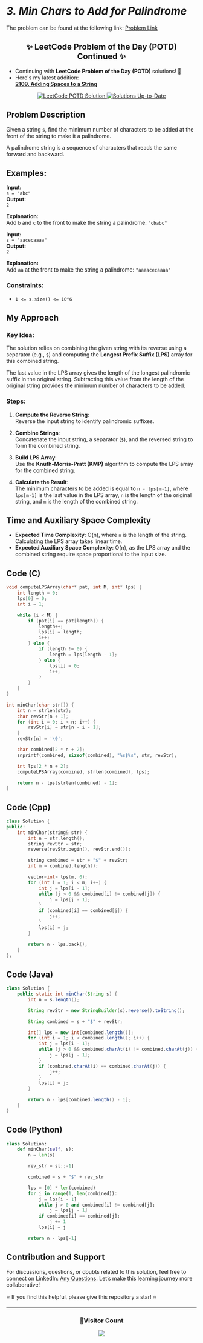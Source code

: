 # _3. Min Chars to Add for Palindrome_

The problem can be found at the following link: [Problem Link](https://www.geeksforgeeks.org/problems/minimum-characters-to-be-added-at-front-to-make-string-palindrome/1)

<div align="center">
  <h2>✨ LeetCode Problem of the Day (POTD) Continued ✨</h2>
</div>

- Continuing with **LeetCode Problem of the Day (POTD)** solutions! 🎯
- Here's my latest addition:  
  **[2109. Adding Spaces to a String](https://github.com/Hunterdii/Leetcode-POTD/blob/main/December%202024%20Leetcode%20Solution/2109.Adding%20Spaces%20to%20a%20String.md)**

<div align="center">
  <a href="https://github.com/Hunterdii/Leetcode-POTD/blob/main/December%202024%20Leetcode%20Solution/2109.Adding%20Spaces%20to%20a%20String.md">
    <img src="https://img.shields.io/badge/LeetCode%20POTD-Solution%20Live-brightgreen?style=for-the-badge&logo=leetcode" alt="LeetCode POTD Solution" />
  </a>
  <a href="https://github.com/Hunterdii/Leetcode-POTD/blob/main/December%202024%20Leetcode%20Solution/2109.Adding%20Spaces%20to%20a%20String.md">
    <img src="https://img.shields.io/badge/Solutions-Up%20to%20Date-blue?style=for-the-badge" alt="Solutions Up-to-Date" />
  </a>
</div>

## Problem Description

Given a string `s`, find the minimum number of characters to be added at the front of the string to make it a palindrome.

A palindrome string is a sequence of characters that reads the same forward and backward.

## Examples:

**Input:**  
`s = "abc"`  
**Output:**  
`2`

**Explanation:**  
Add `b` and `c` to the front to make the string a palindrome: `"cbabc"`

**Input:**  
`s = "aacecaaaa"`  
**Output:**  
`2`

**Explanation:**  
Add `aa` at the front to make the string a palindrome: `"aaaacecaaaa"`

### Constraints:

- `1 <= s.size() <= 10^6`

## My Approach

### Key Idea:

The solution relies on combining the given string with its reverse using a separator (e.g., `$`) and computing the **Longest Prefix Suffix (LPS)** array for this combined string.

The last value in the LPS array gives the length of the longest palindromic suffix in the original string. Subtracting this value from the length of the original string provides the minimum number of characters to be added.

### Steps:

1. **Compute the Reverse String**:  
   Reverse the input string to identify palindromic suffixes.

2. **Combine Strings**:  
   Concatenate the input string, a separator (`$`), and the reversed string to form the combined string.

3. **Build LPS Array**:  
   Use the **Knuth-Morris-Pratt (KMP)** algorithm to compute the LPS array for the combined string.

4. **Calculate the Result**:  
   The minimum characters to be added is equal to `n - lps[m-1]`, where `lps[m-1]` is the last value in the LPS array, `n` is the length of the original string, and `m` is the length of the combined string.

## Time and Auxiliary Space Complexity

- **Expected Time Complexity**: O(n), where `n` is the length of the string. Calculating the LPS array takes linear time.
- **Expected Auxiliary Space Complexity**: O(n), as the LPS array and the combined string require space proportional to the input size.

## Code (C)

```c
void computeLPSArray(char* pat, int M, int* lps) {
    int length = 0;
    lps[0] = 0;
    int i = 1;

    while (i < M) {
        if (pat[i] == pat[length]) {
            length++;
            lps[i] = length;
            i++;
        } else {
            if (length != 0) {
                length = lps[length - 1];
            } else {
                lps[i] = 0;
                i++;
            }
        }
    }
}

int minChar(char str[]) {
    int n = strlen(str);
    char revStr[n + 1];
    for (int i = 0; i < n; i++) {
        revStr[i] = str[n - i - 1];
    }
    revStr[n] = '\0';

    char combined[2 * n + 2];
    snprintf(combined, sizeof(combined), "%s$%s", str, revStr);

    int lps[2 * n + 2];
    computeLPSArray(combined, strlen(combined), lps);

    return n - lps[strlen(combined) - 1];
}
```

## Code (Cpp)

```cpp
class Solution {
public:
    int minChar(string& str) {
        int n = str.length();
        string revStr = str;
        reverse(revStr.begin(), revStr.end());

        string combined = str + "$" + revStr;
        int m = combined.length();

        vector<int> lps(m, 0);
        for (int i = 1; i < m; i++) {
            int j = lps[i - 1];
            while (j > 0 && combined[i] != combined[j]) {
                j = lps[j - 1];
            }
            if (combined[i] == combined[j]) {
                j++;
            }
            lps[i] = j;
        }

        return n - lps.back();
    }
};
```

## Code (Java)

```java
class Solution {
    public static int minChar(String s) {
        int n = s.length();

        String revStr = new StringBuilder(s).reverse().toString();

        String combined = s + "$" + revStr;

        int[] lps = new int[combined.length()];
        for (int i = 1; i < combined.length(); i++) {
            int j = lps[i - 1];
            while (j > 0 && combined.charAt(i) != combined.charAt(j)) {
                j = lps[j - 1];
            }
            if (combined.charAt(i) == combined.charAt(j)) {
                j++;
            }
            lps[i] = j;
        }

        return n - lps[combined.length() - 1];
    }
}
```

## Code (Python)

```python
class Solution:
    def minChar(self, s):
        n = len(s)

        rev_str = s[::-1]

        combined = s + "$" + rev_str

        lps = [0] * len(combined)
        for i in range(1, len(combined)):
            j = lps[i - 1]
            while j > 0 and combined[i] != combined[j]:
                j = lps[j - 1]
            if combined[i] == combined[j]:
                j += 1
            lps[i] = j

        return n - lps[-1]
```

## Contribution and Support

For discussions, questions, or doubts related to this solution, feel free to connect on LinkedIn: [Any Questions](https://www.linkedin.com/in/patel-hetkumar-sandipbhai-8b110525a/). Let’s make this learning journey more collaborative!

⭐ If you find this helpful, please give this repository a star! ⭐

---

<div align="center">
  <h3><b>📍Visitor Count</b></h3>
</div>

<p align="center">
  <img src="https://visitor-badge.laobi.icu/badge?page_id=Hunterdii.GeeksforGeeks-POTD" />
</p>
